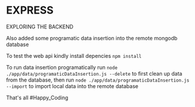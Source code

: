 # EXPRESS
EXPLORING THE BACKEND

Also added some programatic data insertion into the remote mongodb database 

To test the web api kindly install depencies 
`npm install`

To run data insertion programatically run
`node ./app/data/programaticDataInsertion.js --delete` to first clean up data from the database, then run
`node ./app/data/programaticDataInsertion.js --import` to import local data into the remote database

That's all
#Happy_Coding
